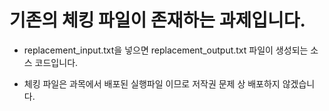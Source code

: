 # 기존의 체킹 파일이 존재하는 과제입니다.

- replacement_input.txt을 넣으면 replacement_output.txt 파일이 생성되는 소스 코드입니다.

- 체킹 파일은 과목에서 배포된 실행파일 이므로 저작권 문제 상 배포하지 않겠습니다.
